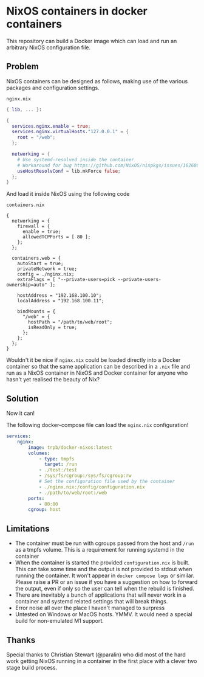 # NixOS containers in docker containers

This repository can build a Docker image which can load and run an arbitrary NixOS configuration file.

## Problem

NixOS containers can be designed as follows, making use of the various packages and configuration settings.

`nginx.nix`


```nix
{ lib, ... }:

{
  services.nginx.enable = true;
  services.nginx.virtualHosts."127.0.0.1" = {
	root = "/web";  	
  };

  networking = {
    # Use systemd-resolved inside the container
    # Workaround for bug https://github.com/NixOS/nixpkgs/issues/162686
    useHostResolvConf = lib.mkForce false;
  };
}

```

And load it inside NixOS using the following code

```
containers.nix
```

```
{
  networking = {
    firewall = {
      enable = true;
      allowedTCPPorts = [ 80 ];
    };
  };

  containers.web = {
    autoStart = true;
    privateNetwork = true;
    config = ./nginx.nix;
    extraFlags = [ "--private-users=pick --private-users-ownership=auto" ];

    hostAddress = "192.168.100.10";
    localAddress = "192.168.100.11";

    bindMounts = {
      "/web" = {
        hostPath = "/path/to/web/root";
        isReadOnly = true;
      };
    };
  };
}

```

Wouldn't it be nice if `nginx.nix` could be loaded directly into a Docker container so that the same application can be described in a `.nix` file and run as a NixOS container in NixOS and Docker container for anyone who hasn't yet realised the beauty of Nix?

## Solution

Now it can!

The following docker-compose file can load the `nginx.nix` configuration!


```yaml
services:
    nginx:
        image: trpb/docker-nixos:latest
        volumes:
            - type: tmpfs
              target: /run
            - ./test:/test
            - /sys/fs/cgroup:/sys/fs/cgroup:rw
            # Set the configuration file used by the container
            - ./nginx.nix:/config/configuration.nix
            - ./path/to/web/root:/web
        ports:
            - 80:80
        cgroup: host
```

## Limitations

- The container must be run with cgroups passed from the host and `/run` as a tmpfs volume. This is a requirement for running systemd in the container
- When the container is started the provided `configuration.nix` is built. This can take some time and the output is not provided to stdout when running the container. It won't appear in `docker compose logs` or similar. Please raise a PR or an issue if you have a suggestion on how to forward the output, even if only so the user can tell when the rebuild is finished.
- There are inevitably a bunch of applications that will never work in a container and systemd related settings that will break things.
- Error noise all over the place I haven't managed to surpress
- Untested on Windows or MacOS hosts. YMMV. It would need a special build for non-emulated M1 support.

## Thanks

Special thanks to Christian Stewart (@paralin) who did most of the hard work getting NixOS running in a container in the first place with a clever two stage build process.